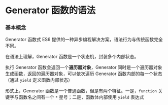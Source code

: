 # Generator 函数的语法

### 基本概念

Generator 函数式 ES6 提供的一种异步编程解决方案，语法行为与传统函数完全不同。

在语法上理解，Generator 函数是一个状态机，封装多个内部状态。

执行 Generator 函数会返回一个**遍历器对象**，Generator 同时是一个遍历器对象生成函数，返回的遍历器对象，可以依次遍历 Generator 函数内部的每一个状态 （通过 `yield` 定义函数内部状态）

形式上，Generator 函数是一个普通函数，但是有两个特征。一是，`function` 关键字与函数名之间有一个 `*` 星号；二是，函数体内部使用 `yield` 表达式
